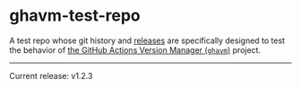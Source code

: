 # ghavm-test-repo

A test repo whose git history and [releases][] are specifically designed to test
the behavior of [the GitHub Actions Version Manager (`ghavm`)][ghavm] project.

---

Current release: v1.2.3

[ghavm]: https://github.com/mccutchen/ghavm
[releases]: https://github.com/mccutchen/ghavm-test-repo/releases
